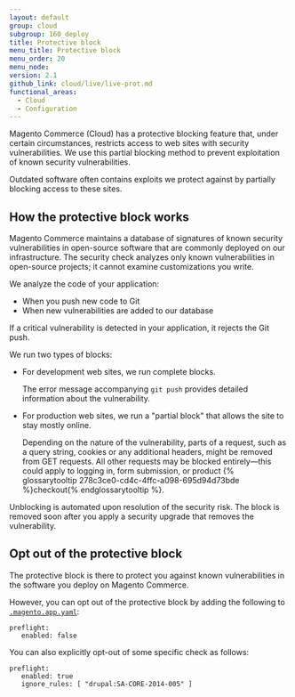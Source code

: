 ```yaml
---
layout: default
group: cloud
subgroup: 160_deploy
title: Protective block
menu_title: Protective block
menu_order: 20
menu_node:
version: 2.1
github_link: cloud/live/live-prot.md
functional_areas:
  - Cloud
  - Configuration
---
```


Magento Commerce (Cloud) has a protective blocking feature that, under certain circumstances, restricts access to web sites with security vulnerabilities. We use this partial blocking method to prevent exploitation of known security vulnerabilities.

Outdated software often contains exploits we protect against by partially blocking access to these sites.

## How the protective block works
Magento Commerce maintains a database of signatures of known security vulnerabilities in open-source software that are commonly deployed on our infrastructure. The security check analyzes only known vulnerabilities in open-source projects; it cannot examine customizations you write.

We analyze the code of your application:

* When you push new code to Git
* When new vulnerabilities are added to our database

If a critical vulnerability is detected in your application, it rejects the Git push.

We run two types of blocks:

*	For development web sites, we run complete blocks.

	The error message accompanying `git push` provides detailed information about the vulnerability.

*	For production web sites, we run a "partial block" that allows the site to stay mostly online.

	Depending on the nature of the vulnerability, parts of a request, such as a query string, cookies or any additional headers, might be removed from GET requests. All other requests may be blocked entirely&mdash;this could apply to logging in, form submission, or product {% glossarytooltip 278c3ce0-cd4c-4ffc-a098-695d94d73bde %}checkout{% endglossarytooltip %}.

Unblocking is automated upon resolution of the security risk. The block is removed soon after you apply a security upgrade that removes the vulnerability.

## Opt out of the protective block
The protective block is there to protect you against known vulnerabilities in the software you deploy on Magento Commerce.

However, you can opt out of the protective block by adding the following to [`.magento.app.yaml`]({{page.baseurl}}cloud/project/project-conf-files_magento-app.html):

    preflight:
       enabled: false

You can also explicitly opt-out of some specific check as follows:

    preflight:
       enabled: true
       ignore_rules: [ "drupal:SA-CORE-2014-005" ]
